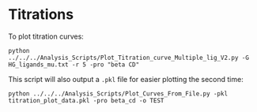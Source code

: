 # Titrations

To plot titration curves:

```
python ../../../Analysis_Scripts/Plot_Titration_curve_Multiple_lig_V2.py -G HG_ligands_mu.txt -r 5 -pro "beta CD"
```

This script will also output a `.pkl` file for easier plotting the second time:

```
python ../../../Analysis_Scripts/Plot_Curves_From_File.py -pkl titration_plot_data.pkl -pro beta_cd -o TEST
```

